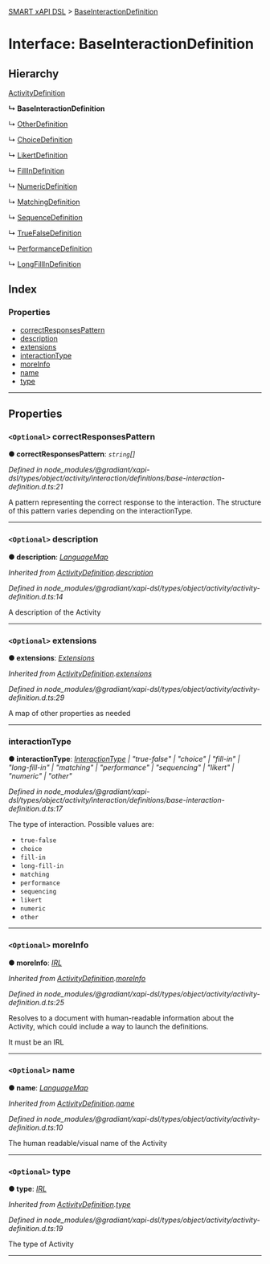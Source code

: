 [SMART xAPI DSL](../README.md) > [BaseInteractionDefinition](../interfaces/baseinteractiondefinition.md)

# Interface: BaseInteractionDefinition

## Hierarchy

 [ActivityDefinition](activitydefinition.md)

**↳ BaseInteractionDefinition**

↳  [OtherDefinition](otherdefinition.md)

↳  [ChoiceDefinition](choicedefinition.md)

↳  [LikertDefinition](likertdefinition.md)

↳  [FillInDefinition](fillindefinition.md)

↳  [NumericDefinition](numericdefinition.md)

↳  [MatchingDefinition](matchingdefinition.md)

↳  [SequenceDefinition](sequencedefinition.md)

↳  [TrueFalseDefinition](truefalsedefinition.md)

↳  [PerformanceDefinition](performancedefinition.md)

↳  [LongFillInDefinition](longfillindefinition.md)

## Index

### Properties

* [correctResponsesPattern](baseinteractiondefinition.md#correctresponsespattern)
* [description](baseinteractiondefinition.md#description)
* [extensions](baseinteractiondefinition.md#extensions)
* [interactionType](baseinteractiondefinition.md#interactiontype)
* [moreInfo](baseinteractiondefinition.md#moreinfo)
* [name](baseinteractiondefinition.md#name)
* [type](baseinteractiondefinition.md#type)

---

## Properties

<a id="correctresponsespattern"></a>

### `<Optional>` correctResponsesPattern

**● correctResponsesPattern**: *`string`[]*

*Defined in node_modules/@gradiant/xapi-dsl/types/object/activity/interaction/definitions/base-interaction-definition.d.ts:21*

A pattern representing the correct response to the interaction. The structure of this pattern varies depending on the interactionType.

___
<a id="description"></a>

### `<Optional>` description

**● description**: *[LanguageMap](languagemap.md)*

*Inherited from [ActivityDefinition](activitydefinition.md).[description](activitydefinition.md#description)*

*Defined in node_modules/@gradiant/xapi-dsl/types/object/activity/activity-definition.d.ts:14*

A description of the Activity

___
<a id="extensions"></a>

### `<Optional>` extensions

**● extensions**: *[Extensions](extensions.md)*

*Inherited from [ActivityDefinition](activitydefinition.md).[extensions](activitydefinition.md#extensions)*

*Defined in node_modules/@gradiant/xapi-dsl/types/object/activity/activity-definition.d.ts:29*

A map of other properties as needed

___
<a id="interactiontype"></a>

###  interactionType

**● interactionType**: *[InteractionType](../enums/interactiontype.md) \| "true-false" \| "choice" \| "fill-in" \| "long-fill-in" \| "matching" \| "performance" \| "sequencing" \| "likert" \| "numeric" \| "other"*

*Defined in node_modules/@gradiant/xapi-dsl/types/object/activity/interaction/definitions/base-interaction-definition.d.ts:17*

The type of interaction. Possible values are:

*   `true-false`
*   `choice`
*   `fill-in`
*   `long-fill-in`
*   `matching`
*   `performance`
*   `sequencing`
*   `likert`
*   `numeric`
*   `other`

___
<a id="moreinfo"></a>

### `<Optional>` moreInfo

**● moreInfo**: *[IRL](../#irl)*

*Inherited from [ActivityDefinition](activitydefinition.md).[moreInfo](activitydefinition.md#moreinfo)*

*Defined in node_modules/@gradiant/xapi-dsl/types/object/activity/activity-definition.d.ts:25*

Resolves to a document with human-readable information about the Activity, which could include a way to launch the definitions.

It must be an IRL

___
<a id="name"></a>

### `<Optional>` name

**● name**: *[LanguageMap](languagemap.md)*

*Inherited from [ActivityDefinition](activitydefinition.md).[name](activitydefinition.md#name)*

*Defined in node_modules/@gradiant/xapi-dsl/types/object/activity/activity-definition.d.ts:10*

The human readable/visual name of the Activity

___
<a id="type"></a>

### `<Optional>` type

**● type**: *[IRL](../#irl)*

*Inherited from [ActivityDefinition](activitydefinition.md).[type](activitydefinition.md#type)*

*Defined in node_modules/@gradiant/xapi-dsl/types/object/activity/activity-definition.d.ts:19*

The type of Activity

___

